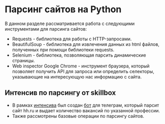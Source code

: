 # Парсинг сайтов на Python
В данном разделе рассматривается работа с следующими инструментами для парсинга сайтов:
- Requests - библиотека для работы с HTTP-запросами. 
- BeautifulSoup - библиотека для извлечения данных из html файлов, полученных при помощи библиотеки requests.
- Selenium - библиотека, позволяющая парсить динамические страницы.  
- Web inspector Google Chrome - инструмент браузера, который позволяет получить API для запроса или определить селекторы, указывающие на интересующую нас информацию с сайта. 

## Интенсив по парсингу от skillbox

- В рамках [интенсива](skillbox) был создан [бот](skillbox/parser_telegram_bot) для телеграм, который парсит сайт hh.ru и выдает количество вакансий по указанной профессии.
- Также рассмотрены базовые операции по парсингу сайтов.

